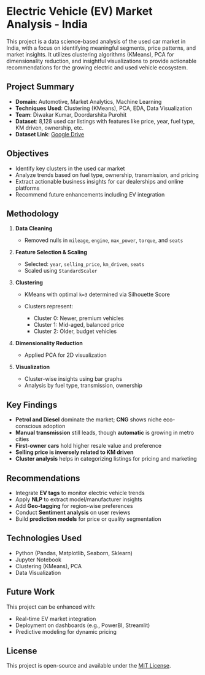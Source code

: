 

# Electric Vehicle (EV) Market Analysis - India

This project is a data science-based analysis of the used car market in India, with a focus on identifying meaningful segments, price patterns, and market insights. It utilizes clustering algorithms (KMeans), PCA for dimensionality reduction, and insightful visualizations to provide actionable recommendations for the growing electric and used vehicle ecosystem.

## Project Summary

* **Domain**: Automotive, Market Analytics, Machine Learning
* **Techniques Used**: Clustering (KMeans), PCA, EDA, Data Visualization
* **Team**: Diwakar Kumar, Doordarshita Purohit
* **Dataset**: 8,128 used car listings with features like price, year, fuel type, KM driven, ownership, etc.
* **Dataset Link**: [Google Drive](https://drive.google.com/file/d/1yeTKNvAxCALz4QIKluGZqDFc6GbHt9dV/view?usp=sharing)

##  Objectives

* Identify key clusters in the used car market
* Analyze trends based on fuel type, ownership, transmission, and pricing
* Extract actionable business insights for car dealerships and online platforms
* Recommend future enhancements including EV integration

##  Methodology

1. **Data Cleaning**

   * Removed nulls in `mileage`, `engine`, `max_power`, `torque`, and `seats`

2. **Feature Selection & Scaling**

   * Selected: `year`, `selling_price`, `km_driven`, `seats`
   * Scaled using `StandardScaler`

3. **Clustering**

   * KMeans with optimal `k=3` determined via Silhouette Score
   * Clusters represent:

     * Cluster 0: Newer, premium vehicles
     * Cluster 1: Mid-aged, balanced price
     * Cluster 2: Older, budget vehicles

4. **Dimensionality Reduction**

   * Applied PCA for 2D visualization

5. **Visualization**

   * Cluster-wise insights using bar graphs
   * Analysis by fuel type, transmission, ownership

##  Key Findings

* **Petrol and Diesel** dominate the market; **CNG** shows niche eco-conscious adoption
* **Manual transmission** still leads, though **automatic** is growing in metro cities
* **First-owner cars** hold higher resale value and preference
* **Selling price is inversely related to KM driven**
* **Cluster analysis** helps in categorizing listings for pricing and marketing

##  Recommendations

* Integrate **EV tags** to monitor electric vehicle trends
* Apply **NLP** to extract model/manufacturer insights
* Add **Geo-tagging** for region-wise preferences
* Conduct **Sentiment analysis** on user reviews
* Build **prediction models** for price or quality segmentation

## Technologies Used

* Python (Pandas, Matplotlib, Seaborn, Sklearn)
* Jupyter Notebook
* Clustering (KMeans), PCA
* Data Visualization

## Future Work

This project can be enhanced with:

* Real-time EV market integration
* Deployment on dashboards (e.g., PowerBI, Streamlit)
* Predictive modeling for dynamic pricing

##  License
This project is open-source and available under the [MIT License](LICENSE).

